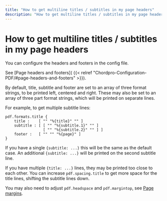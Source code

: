 ```yaml
---
title: "How to get multiline titles / subtitles in my page headers"
description: "How to get multiline titles / subtitles in my page headers"
---
```


# How to get multiline titles / subtitles in my page headers

You can configure the headers and footers in the config file.

See [Page headers and footers](
{{< relref "Chordpro-Configuration-PDF/#page-headers-and-footers" >}}).

By default, title, subtitle and footer are set to an array of three
format strings, to be printed left, centered and right. These may also
be set to an array of three part format strings, which will be printed
on separate lines.

For example, to get multiple subtitle lines:

````
pdf.formats.title {
    title :    [ "" "%{title}" "" ]
    subtitle : [ [ "" "%{subtitle.1}" "" ]
                 [ "" "%{subtitle.2}" "" ] ]
    footer :   [ "" "" "%{page}" ]
}

````

If you have a single `{subtitle: ...}` this will be the same as the
default case. An additional `{subtitle: ...}` will be printed on the
second subtitle line.

If you have multiple `{title: ...}` lines, they may be printed too
close to each other. You can increase `pdf.spacing.title` to get more
space for the title lines, shifting the subtitle lines down.

You may also need to adjust `pdf.headspace` and `pdf.margintop`, see 
[Page margins](https://www.chordpro.org/chordpro/chordpro-configuration-pdf/#page-margins).
